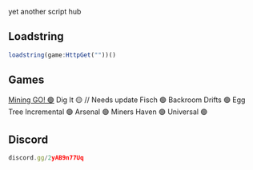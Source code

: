 yet another script hub

## Loadstring
```js
loadstring(game:HttpGet(""))()
```

## Games
[Mining GO! 🟢](https://www.roblox.com/games/116434053579571/TESTING-Mining-GO)
Dig It  🟡 // Needs update
Fisch  🟢
Backroom Drifts  🟢
Egg Tree Incremental  🟢
Arsenal  🟢
Miners Haven  🟢
Universal 🟢 

## Discord
```js
discord.gg/2yAB9n77Uq
```
